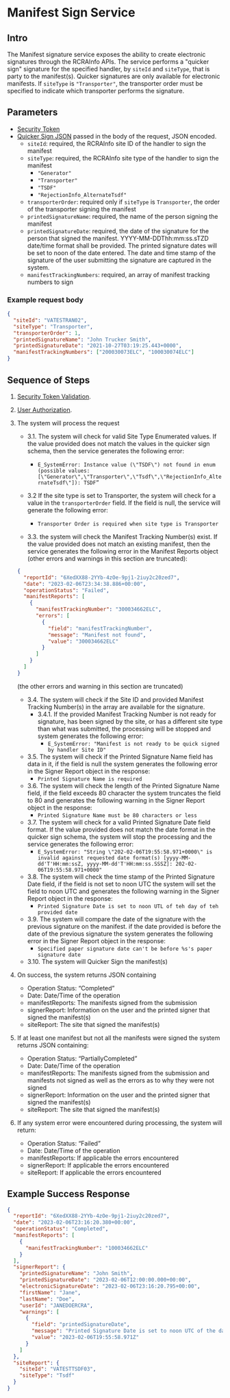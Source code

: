 # Manifest Sign Service

## Intro

The Manifest signature service exposes the ability to create electronic signatures through the RCRAInfo APIs.
The service performs a "quicker sign" signature for the specified handler, by `siteId` and `siteType`, that is party to
the manifest(s). Quicker signatures are only available for electronic manifests. If `siteType` is `"Transporter"`, the
transporter order must be specified to indicate which transporter performs the signature.

## Parameters

- [Security Token](../authentication.md#security-tokens)
- [Quicker Sign JSON](https://github.com/USEPA/e-manifest/blob/master/Services-Information/Schema/quicker%20sign.json)
  passed in the body of the request, JSON encoded.
  - `siteId`: required, the RCRAInfo site ID of the handler to sign the manifest
  - `siteType`: required, the RCRAInfo site type of the handler to sign the manifest
    - `"Generator"`
    - `"Transporter"`
    - `"TSDF"`
    - `"RejectionInfo_AlternateTsdf"`
  - `transporterOrder`: required only if `siteType` is `Transporter`, the order of the transporter signing the
    manifest
  - `printedSignatureName`: required, the name of the person signing the manifest
  - `printedSignatureDate`: required, the date of the signature for the person that signed the manifest.
    YYYY-MM-DDThh:mm:ss.sTZD date/time format shall be provided. The printed signature dates will be set to noon of
    the date entered. The date and time stamp of the signature of the user submitting the signature are captured in
    the system.
  - `manifestTrackingNumbers`: required, an array of manifest tracking numbers to sign

### Example request body

```json
{
  "siteId": "VATESTRAN02",
  "siteType": "Transporter",
  "transporterOrder": 1,
  "printedSignatureName": "John Trucker Smith",
  "printedSignatureDate": "2021-10-27T03:19:25.443+0000",
  "manifestTrackingNumbers": ["200030073ELC", "100030074ELC"]
}
```

## Sequence of Steps

1. [Security Token Validation](../authentication.md#security-token-validation).
2. [User Authorization](../authentication.md#user-authorization).
3. The system will process the request

   - 3.1. The system will check for valid Site Type Enumerated values. If the value provided does not
     match the values in the quicker sign schema, then the service generates the following error:

     - `E_SystemError: Instance value (\"TSDF\") not found in enum (possible values:[\"Generator\",\"Transporter\",\"Tsdf\",\"RejectionInfo_AlternateTsdf\"]): TSDF”`

   - 3.2 If the site type is set to Transporter, the system will check for a value in the `transporterOrder` field. If
     the field is null, the service will generate the following error:

     - `Transporter Order is required when site type is Transporter`

   - 3.3. the system will check the Manifest Tracking Number(s) exist. If the value provided does not match an existing
     manifest, then the service generates the following error in the Manifest Reports object (other errors and warnings
     in this section are truncated):

   ```json
   {
     "reportId": "6XedXX88-2YYb-4zOe-9pj1-2iuy2c20zed7",
     "date": "2023-02-06T23:34:38.886+00:00",
     "operationStatus": "Failed",
     "manifestReports": [
       {
         "manifestTrackingNumber": "300034662ELC",
         "errors": [
           {
             "field": "manifestTrackingNumber",
             "message": "Manifest not found",
             "value": "300034662ELC"
           }
         ]
       }
     ]
   }
   ```

   (the other errors and warning in this section are truncated)

   - 3.4. The system will check if the Site ID and provided Manifest Tracking Number(s) in the array are available for
     the signature.
     - 3.4.1. If the provided Manifest Tracking Number is not ready for signature, has been signed by the site, or
       has a different site type than what was submitted, the processing will be stopped and system generates the
       following error:
       - `E_SystemError: "Manifest is not ready to be quick signed by handler Site ID"`
   - 3.5. The system will check if the Printed Signature Name field has data in it, if the field is null the system
     generates the following error in the Signer Report object in the response:
     - `Printed Signature Name is required`
   - 3.6. The system will check the length of the Printed Signature Name field, if the field exceeds 80 character the
     system truncates the field to 80 and generates the following warning in the Signer Report object in the response:
     - `Printed Signature Name must be 80 characters or less`
   - 3.7. The system will check for a valid Printed Signature Date field format. If the value provided does not match
     the date format in the quicker sign schema, the system will stop the processing and the service generates the
     following error:
     - `E_SystemError: "String \"202-02-06T19:55:58.971+0000\" is invalid against requested date format(s) [yyyy-MM-dd'T'HH:mm:ssZ, yyyy-MM-dd'T'HH:mm:ss.SSSZ]: 202-02- 06T19:55:58.971+0000"`
   - 3.8. The system will check the time stamp of the Printed Signature Date field, if the field is not set to noon UTC
     the system will set the field to noon UTC and generates the following warning in the Signer Report object in the
     response:
     - `Printed Signature Date is set to noon UTL of teh day of teh provided date`
   - 3.9. The system will compare the date of the signature with the previous signature on the manifest. if the date
     provided is before the date of the previous signature the system generates the following error in the Signer
     Report object in the response:
     - `Specified paper signature date can't be before %s's paper signature date`
   - 3.10. The system will Quicker Sign the manifest(s)

4. On success, the system returns JSON containing

   - Operation Status: “Completed”
   - Date: Date/Time of the operation
   - manifestReports: The manifests signed from the submission
   - signerReport: Information on the user and the printed signer that signed the manifest(s)
   - siteReport: The site that signed the manifest(s)

5. If at least one manifest but not all the manifests were signed the system returns JSON containing:

   - Operation Status: “PartiallyCompleted”
   - Date: Date/Time of the operation
   - manifestReports: The manifests signed from the submission and manifests not signed as
     well as the errors as to why they were not signed
   - signerReport: Information on the user and the printed signer that signed the manifest(s)
   - siteReport: The site that signed the manifest(s)

6. If any system error were encountered during processing, the system will return:
   - Operation Status: “Failed”
   - Date: Date/Time of the operation
   - manifestReports: If applicable the errors encountered
   - signerReport: If applicable the errors encountered
   - siteReport: If applicable the errors encountered

## Example Success Response

```json
{
  "reportId": "6XedXX88-2YYb-4zOe-9pj1-2iuy2c20zed7",
  "date": "2023-02-06T23:16:20.380+00:00",
  "operationStatus": "Completed",
  "manifestReports": [
    {
      "manifestTrackingNumber": "100034662ELC"
    }
  ],
  "signerReport": {
    "printedSignatureName": "John Smith",
    "printedSignatureDate": "2023-02-06T12:00:00.000+00:00",
    "electronicSignatureDate": "2023-02-06T23:16:20.795+00:00",
    "firstName": "Jane",
    "lastName": "Doe",
    "userId": "JANEDOERCRA",
    "warnings": [
      {
        "field": "printedSignatureDate",
        "message": "Printed Signature Date is set to noon UTC of the day of the provided date",
        "value": "2023-02-06T19:55:58.971Z"
      }
    ]
  },
  "siteReport": {
    "siteId": "VATESTTSDF03",
    "siteType": "Tsdf"
  }
}
```
